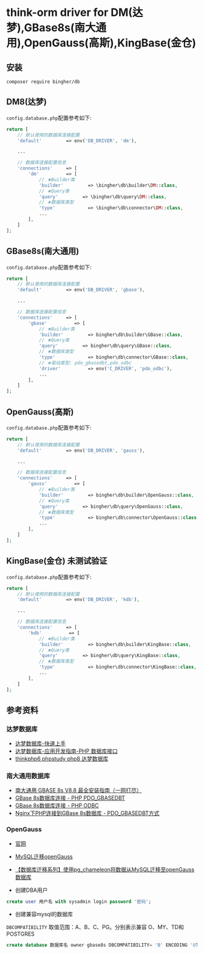 # think-orm driver for DM(达梦),GBase8s(南大通用),OpenGauss(高斯),KingBase(金仓)

## 安装

```shell
composer require bingher/db
```

## DM8(达梦)

`config.database.php`配置参考如下:

```php
return [
    // 默认使用的数据库连接配置
    'default'         => env('DB_DRIVER', 'dm'),

    ...

    // 数据库连接配置信息
    'connections'     => [
        'dm'          => [
            // ★Builder类
            'builder'         => \bingher\db\builder\DM::class,
            // ★Query类
            'query'         => \bingher\db\query\DM::class,
            // ★数据库类型
            'type'            => \bingher\db\connector\DM::class,
            ...
        ],
    ]
];
```

## GBase8s(南大通用)

`config.database.php`配置参考如下:

```php
return [
    // 默认使用的数据库连接配置
    'default'         => env('DB_DRIVER', 'gbase'),

    ...

    // 数据库连接配置信息
    'connections'     => [
        'gbase'          => [
            // ★Builder类
            'builder'         => bingher\db\builder\GBase::class,
            // ★Query类
            'query'         => bingher\db\query\GBase::class,
            // ★数据库类型
            'type'            => bingher\db\connector\GBase::class,
            // ★驱动类型: pdo_gbasedbt,pdo_odbc
            'driver'          => env('C_DRIVER', 'pdo_odbc'),
            ...
        ],
    ]
];
```

## OpenGauss(高斯)

`config.database.php`配置参考如下:

```php
return [
    // 默认使用的数据库连接配置
    'default'         => env('DB_DRIVER', 'gauss'),

    ...

    // 数据库连接配置信息
    'connections'     => [
        'gauss'          => [
            // ★Builder类
            'builder'         => bingher\db\builder\OpenGauss::class,
            // ★Query类
            'query'         => bingher\db\query\OpenGauss::class,
            // ★数据库类型
            'type'            => bingher\db\connector\OpenGauss::class,
            ...
        ],
    ]
];
```

## KingBase(金仓) **未测试验证**

`config.database.php`配置参考如下:

```php
return [
    // 默认使用的数据库连接配置
    'default'         => env('DB_DRIVER', 'kdb'),

    ...

    // 数据库连接配置信息
    'connections'     => [
        'kdb'          => [
            // ★Builder类
            'builder'         => bingher\db\builder\KingBase::class,
            // ★Query类
            'query'         => bingher\db\query\KingBase::class,
            // ★数据库类型
            'type'            => bingher\db\connector\KingBase::class,
            ...
        ],
    ]
];
```


## 参考资料

### 达梦数据库

- [达梦数据库-快速上手](https://eco.dameng.com/document/dm/zh-cn/start)
- [达梦数据库-应用开发指南-PHP 数据库接口](https://eco.dameng.com/document/dm/zh-cn/app-dev/php-php.html)
- [thinkphp6 phpstudy php8 达梦数据库](https://blog.csdn.net/qq_22471701/article/details/127785640)

### 南大通用数据库

- [南大通用 GBASE 8s V8.8 最全安装指南（一网打尽）](https://www.gbase.cn/community/post/4718)
- [GBase 8s数据库连接 - PHP PDO_GBASEDBT](https://www.gbase.cn/community/post/156)
- [GBase 8s数据库连接 - PHP ODBC](https://www.gbase.cn/community/post/155)
- [Nginx下PHP连接到GBase 8s数据库 - PDO_GBASEDBT方式](https://blog.csdn.net/liaosnet/article/details/138073622)

### OpenGauss

- [官网](https://opengauss.org/zh/)
- [MySQL迁移openGauss](https://docs.opengauss.org/zh/docs/5.0.0/docs/DataMigrationGuide/%E5%85%A8%E9%87%8F%E8%BF%81%E7%A7%BB.html)
- [【数据库迁移系列】使用pg_chameleon将数据从MySQL迁移至openGauss数据库](https://blog.csdn.net/GaussDB/article/details/127011147)

- 创建DBA用户

```sql
create user 用户名 with sysadmin login password '密码';
```

- 创建兼容mysql的数据库

`DBCOMPATIBILITY` 取值范围：A、B、C、PG。分别表示兼容 O、MY、TD和POSTGRES

```sql
create database 数据库名 owner gbase8s DBCOMPATIBILITY= 'B' ENCODING 'UTF8' LC_COLLATE'en_US.UTF-8' LC_CTYPE'en_US.UTF-8'
```
